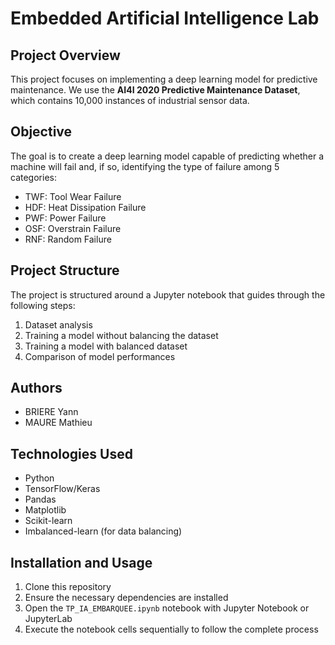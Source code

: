 # Embedded Artificial Intelligence Lab

## Project Overview

This project focuses on implementing a deep learning model for predictive maintenance. We use the **AI4I 2020 Predictive Maintenance Dataset**, which contains 10,000 instances of industrial sensor data.

## Objective

The goal is to create a deep learning model capable of predicting whether a machine will fail and, if so, identifying the type of failure among 5 categories:
- TWF: Tool Wear Failure
- HDF: Heat Dissipation Failure
- PWF: Power Failure
- OSF: Overstrain Failure
- RNF: Random Failure

## Project Structure

The project is structured around a Jupyter notebook that guides through the following steps:
1. Dataset analysis
2. Training a model without balancing the dataset
3. Training a model with balanced dataset
4. Comparison of model performances

## Authors

- BRIERE Yann
- MAURE Mathieu

## Technologies Used

- Python
- TensorFlow/Keras
- Pandas
- Matplotlib
- Scikit-learn
- Imbalanced-learn (for data balancing)

## Installation and Usage

1. Clone this repository
2. Ensure the necessary dependencies are installed
3. Open the `TP_IA_EMBARQUEE.ipynb` notebook with Jupyter Notebook or JupyterLab
4. Execute the notebook cells sequentially to follow the complete process